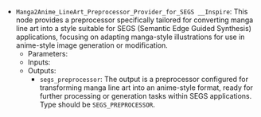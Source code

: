 - `Manga2Anime_LineArt_Preprocessor_Provider_for_SEGS __Inspire`: This node provides a preprocessor specifically tailored for converting manga line art into a style suitable for SEGS (Semantic Edge Guided Synthesis) applications, focusing on adapting manga-style illustrations for use in anime-style image generation or modification.
    - Parameters:
    - Inputs:
    - Outputs:
        - `segs_preprocessor`: The output is a preprocessor configured for transforming manga line art into an anime-style format, ready for further processing or generation tasks within SEGS applications. Type should be `SEGS_PREPROCESSOR`.
